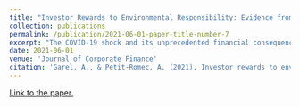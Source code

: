 ```yaml
---
title: "Investor Rewards to Environmental Responsibility: Evidence from the COVID-19 Crisis"
collection: publications
permalink: /publication/2021-06-01-paper-title-number-7
excerpt: "The COVID-19 shock and its unprecedented financial consequences have brought about vast uncertainty concerning the future of climate actions. We study the cross-section of stock returns during the COVID-19 shock to explore investors' views and expectations about environmental issues. The results show that firms with responsible strategies on environmental issues experience better stock returns. This effect is mainly driven by initiatives addressing climate change (e.g., reduction of environmental emissions and energy use), is more pronounced for firms with greater ownership by investors with long-term orientation and is not observed prior to the COVID-19 crisis. Overall, the results indicate that the COVID-19 shock has not distracted investors' attention away from environmental issues but on the contrary led them to reward climate responsibility to a larger extent."
date: 2021-06-01
venue: 'Journal of Corporate Finance'
citation: 'Garel, A., & Petit-Romec, A. (2021). Investor rewards to environmental responsibility: Evidence from the COVID-19 crisis. Journal of Corporate Finance, 68, 101948.'
---
```

[Link to the paper.](https://www.sciencedirect.com/science/article/pii/S0929119921000699?casa_token=qfvTChacLakAAAAA:-4dMoxkpg-ToDyLIksfc5UG2lamuo6sChCvmj0vpc0gNaY9XYieLJFP7aqrc99eEqaDYwSM)
